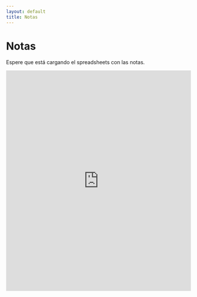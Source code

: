 ```yaml
---
layout: default
title: Notas
---
```


# Notas

Espere que está cargando el spreadsheets con las notas.


<iframe src="https://docs.google.com/spreadsheets/d/16Vwbku6gyZGjlanp5RlObUlzdAn4RTynlBc7NtVDHFs" style="border: 0" width="100%" height="600" frameborder="0" scrolling="no">Cargando spreadsheets</iframe>
